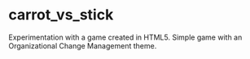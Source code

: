# carrot_vs_stick
Experimentation with a game created in HTML5.  Simple game with an Organizational Change Management theme.
